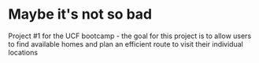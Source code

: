 # Maybe it's not so bad
Project #1 for the UCF bootcamp - the goal for this project is to allow users to find available homes and plan an efficient route to visit their individual locations
